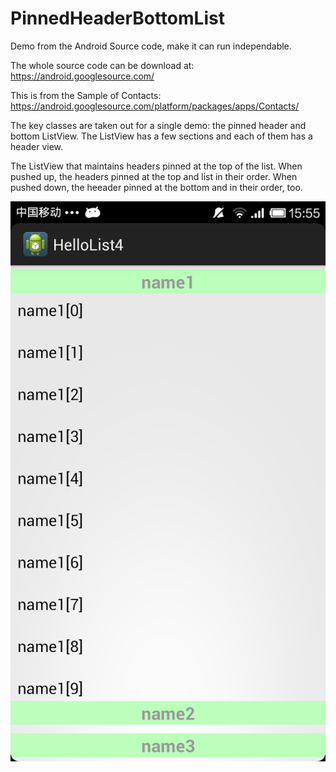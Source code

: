 PinnedHeaderBottomList
======================

Demo from the Android Source code, make it can run independable.

The whole source code can be download at:
https://android.googlesource.com/

This is from the Sample of Contacts:
https://android.googlesource.com/platform/packages/apps/Contacts/

The key classes are taken out for a single demo: the pinned header and bottom ListView.
The ListView has a few sections and each of them has a header view.

The ListView that maintains headers pinned at the top of the list.
When pushed up, the headers pinned at the top and list in their order.
When pushed down, the heeader pinned at the bottom and in their order, too.

![Alt text](screenshot1.png "Optional title")
